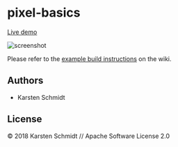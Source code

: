 # pixel-basics

[Live demo](http://demo.thi.ng/umbrella/pixel-basics/)

![screenshot](https://raw.githubusercontent.com/thi-ng/umbrella/develop/assets/screenshots/pixel-basics.jpg)

Please refer to the [example build instructions](https://github.com/thi-ng/umbrella/wiki/Example-build-instructions) on the wiki.

## Authors

- Karsten Schmidt

## License

&copy; 2018 Karsten Schmidt // Apache Software License 2.0
